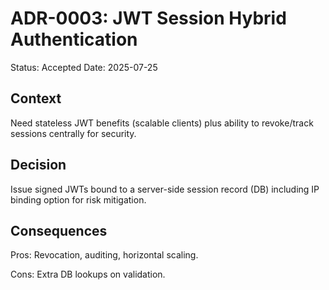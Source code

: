 # ADR-0003: JWT Session Hybrid Authentication

Status: Accepted
Date: 2025-07-25

## Context
Need stateless JWT benefits (scalable clients) plus ability to revoke/track sessions centrally for security.

## Decision
Issue signed JWTs bound to a server-side session record (DB) including IP binding option for risk mitigation.

## Consequences
Pros: Revocation, auditing, horizontal scaling.

Cons: Extra DB lookups on validation.
